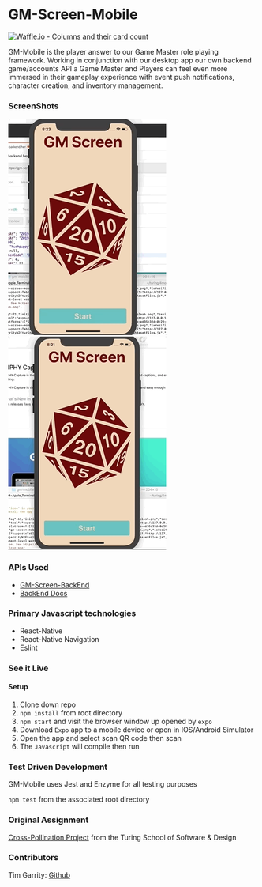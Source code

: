 # GM-Screen-Mobile
[![Waffle.io - Columns and their card count](https://badge.waffle.io/Salamandastron1/GM-Screen-Mobile.svg?columns=all)](https://waffle.io/Salamandastron1/GM-Screen-Mobile)

GM-Mobile is the player answer to our Game Master role playing framework. Working in conjunction with our desktop app our own backend game/accounts API a Game Master and Players can feel even more immersed in their gameplay experience with event push notifications, character creation, and inventory management.


### ScreenShots

![Character Exists](./assets/character-exists.gif)
![Create New Character](./assets/create-character.gif)

### APIs Used
* [GM-Screen-BackEnd](https://gm-screen-backend.herokuapp.com)
* [BackEnd Docs](https://github.com/bghalami/gm_screen_backend)

### Primary Javascript technologies
* React-Native
* React-Native Navigation
* Eslint

### See it Live

#### Setup

1. Clone down repo
2. `npm install` from root directory
3. `npm start` and visit the browser window up opened by `expo`
4. Download `Expo` app to a mobile device or open in IOS/Android Simulator
5. Open the app and select scan QR code then scan
6. The `Javascript` will compile then run

### Test Driven Development

GM-Mobile uses Jest and Enzyme for all testing purposes

`npm test` from the associated root directory

### Original Assignment

[Cross-Pollination Project](http://frontend.turing.io/projects/capstone.html) from the Turing School of Software & Design

### Contributors

Tim Garrity: [Github](https://github.com/Salamandastron1)<br>
